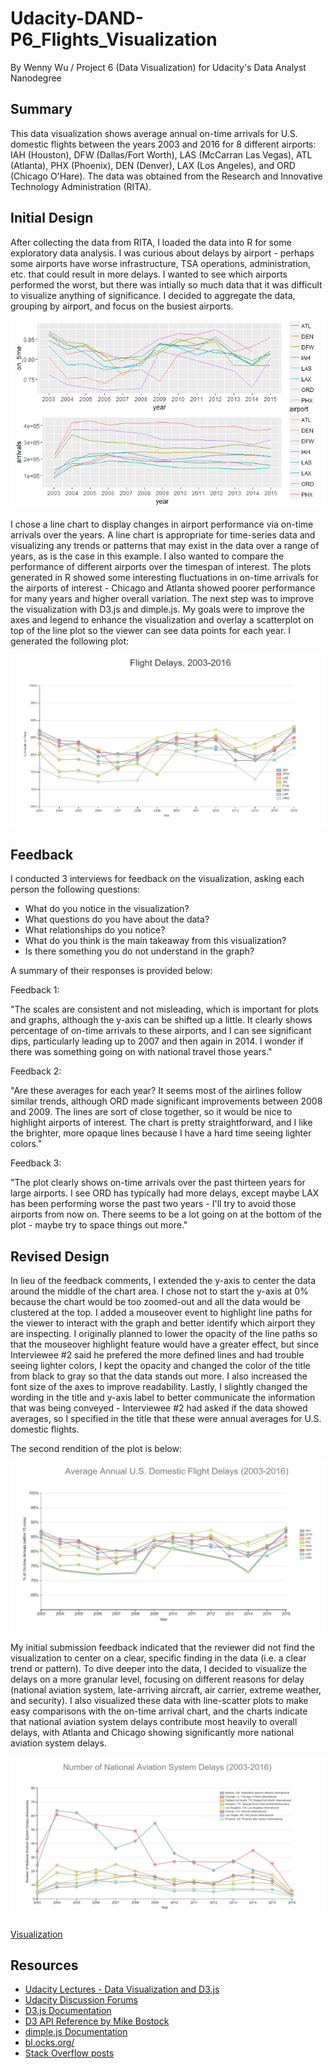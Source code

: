 # Udacity-DAND-P6_Flights_Visualization
By Wenny Wu / Project 6 (Data Visualization) for Udacity's Data Analyst Nanodegree

## Summary
This data visualization shows average annual on-time arrivals for U.S. domestic flights between the years 2003 and 2016 for 8 different airports: IAH (Houston), DFW (Dallas/Fort Worth), LAS (McCarran Las Vegas), ATL (Atlanta), PHX (Phoenix), DEN (Denver), LAX (Los Angeles), and ORD (Chicago O'Hare). The data was obtained from the Research and Innovative Technology Administration (RITA).

## Initial Design
After collecting the data from RITA, I loaded the data into R for some exploratory data analysis. I was curious about delays by airport - perhaps some airports have worse infrastructure, TSA operations, administration, etc. that could result in more delays. I wanted to see which airports performed the worst, but there was intially so much data that it was difficult to visualize anything of significance. I decided to aggregate the data, grouping by airport, and focus on the busiest airports. 

![R Plot](https://raw.githubusercontent.com/wwu247/Udacity-DAND-P6_Visualization/master/img/on_time_airports.png)

I chose a line chart to display changes in airport performance via on-time arrivals over the years. A line chart is appropriate for time-series data and visualizing any trends or patterns that may exist in the data over a range of years, as is the case in this example. I also wanted to compare the performance of different airports over the timespan of interest. The plots generated in R showed some interesting fluctuations in on-time arrivals for the airports of interest - Chicago and Atlanta showed poorer performance for many years and higher overall variation. The next step was to improve the visualization with D3.js and dimple.js. My goals were to improve the axes and legend to enhance the visualization and overlay a scatterplot on top of the line plot so the viewer can see data points for each year. I generated the following plot:

![Plot Version 1](https://raw.githubusercontent.com/wwu247/Udacity-DAND-P6_Visualization/master/img/index-initial.png)

## Feedback
I conducted 3 interviews for feedback on the visualization, asking each person the following questions:
- What do you notice in the visualization?
- What questions do you have about the data?
- What relationships do you notice?
- What do you think is the main takeaway from this visualization?
- Is there something you do not understand in the graph?

A summary of their responses is provided below:

Feedback 1:

"The scales are consistent and not misleading, which is important for plots and graphs, although the y-axis can be shifted up a little. It clearly shows percentage of on-time arrivals to these airports, and I can see significant dips, particularly leading up to 2007 and then again in 2014. I wonder if there was something going on with national travel those years."

Feedback 2:

"Are these averages for each year? It seems most of the airlines follow similar trends, although ORD made significant improvements between 2008 and 2009. The lines are sort of close together, so it would be nice to highlight airports of interest. The chart is pretty straightforward, and I like the brighter, more opaque lines because I have a hard time seeing lighter colors."

Feedback 3:

"The plot clearly shows on-time arrivals over the past thirteen years for large airports. I see ORD has typically had more delays, except maybe LAX has been performing worse the past two years - I'll try to avoid those airports from now on. There seems to be a lot going on at the bottom of the plot - maybe try to space things out more."

## Revised Design
In lieu of the feedback comments, I extended the y-axis to center the data around the middle of the chart area. I chose not to start the y-axis at 0% because the chart would be too zoomed-out and all the data would be clustered at the top. I added a mouseover event to highlight line paths for the viewer to interact with the graph and better identify which airport they are inspecting. I originally planned to lower the opacity of the line paths so that the mouseover highlight feature would have a greater effect, but since Interviewee #2 said he prefered the more defined lines and had trouble seeing lighter colors, I kept the opacity and changed the color of the title from black to gray so that the data stands out more. I also increased the font size of the axes to improve readability. Lastly, I slightly changed the wording in the title and y-axis label to better communicate the information that was being conveyed - Interviewee #2 had asked if the data showed averages, so I specified in the title that these were annual averages for U.S. domestic flights. 

The second rendition of the plot is below:

![Plot Version 2](https://raw.githubusercontent.com/wwu247/Udacity-DAND-P6_Visualization/master/img/index-final.png)

My initial submission feedback indicated that the reviewer did not find the visualization to center on a clear, specific finding in the data (i.e. a clear trend or pattern). To dive deeper into the data, I decided to visualize the delays on a more granular level, focusing on different reasons for delay (national aviation system, late-arriving aircraft, air carrier, extreme weather, and security). I also visualized these data with line-scatter plots to make easy comparisons with the on-time arrival chart, and the charts indicate that national aviation system delays contribute most heavily to overall delays, with Atlanta and Chicago showing significantly more national aviation system delays.

![National Aviation Systems Plot](https://raw.githubusercontent.com/wwu247/Udacity-DAND-P6_Visualization/master/img/index-nas.PNG)

[Visualization](https://rawgit.com/wwu247/Udacity-DAND-P6_Visualization/master/index-3.html)

## Resources
- [Udacity Lectures - Data Visualization and D3.js](https://classroom.udacity.com/nanodegrees/nd002)
- [Udacity Discussion Forums](https://discussions.udacity.com/c/nd002-p6-data-visualization-with-d3-js/p6-make-effective-data-visualization)
- [D3.js Documentation](http://d3js.org)
- [D3 API Reference by Mike Bostock](https://github.com/d3/d3/blob/master/API.md#selections-d3-selection)
- [dimple.js Documentation](http://dimplejs.org/)
- [bl.ocks.org/](http://bl.ocks.org/)
- [Stack Overflow posts](http://stackoverflow.com/search?q=dimple.js)

